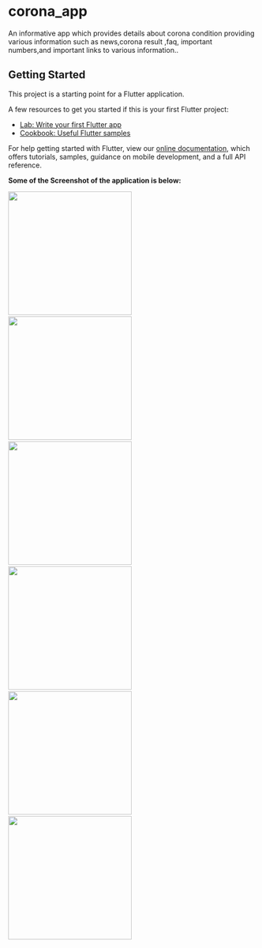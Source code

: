 # corona_app

An informative app which provides details about corona condition providing various information such as news,corona result ,faq,  important numbers,and important links to various information..

## Getting Started

This project is a starting point for a Flutter application.

A few resources to get you started if this is your first Flutter project:

- [Lab: Write your first Flutter app](https://flutter.dev/docs/get-started/codelab)
- [Cookbook: Useful Flutter samples](https://flutter.dev/docs/cookbook)

For help getting started with Flutter, view our
[online documentation](https://flutter.dev/docs), which offers tutorials,
samples, guidance on mobile development, and a full API reference.

<b>Some of the Screenshot of the application is below:</b>

<img src="https://user-images.githubusercontent.com/78800628/225027234-8362389b-6f09-4741-bd53-21b8cc7d5dcc.jpg" width="250"> &nbsp; <img src="https://user-images.githubusercontent.com/78800628/225027307-f35ea6de-e65e-4e63-8147-ab48312ddc89.jpg" width="250"> &nbsp; <img src="https://user-images.githubusercontent.com/78800628/225027356-bc60c65e-c1b2-45bd-a0e9-c748b865a096.jpg" width="250"> &nbsp;  <img src="https://user-images.githubusercontent.com/78800628/225027417-04b91cac-20d2-4b6f-b95f-85ca9501dde4.jpg" width="250"> &nbsp; <img src="https://user-images.githubusercontent.com/78800628/225027449-4958dc98-23c2-41c3-9899-754559ad984a.jpg" width="250">  &nbsp;   <img src="https://user-images.githubusercontent.com/78800628/225027478-585f8471-f791-48cd-ae96-b38513140a1f.jpg" width="250">












